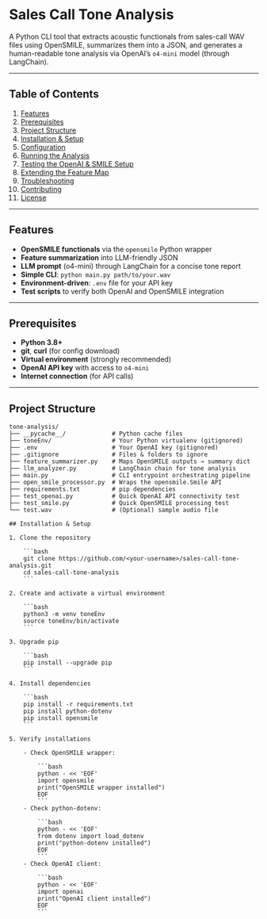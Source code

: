 # Sales Call Tone Analysis

A Python CLI tool that extracts acoustic functionals from sales-call WAV files using OpenSMILE, summarizes them into a JSON, and generates a human-readable tone analysis via OpenAI’s `o4-mini` model (through LangChain).

---

## Table of Contents

1. [Features](#features)  
2. [Prerequisites](#prerequisites)  
3. [Project Structure](#project-structure)  
4. [Installation & Setup](#installation--setup)  
5. [Configuration](#configuration)  
6. [Running the Analysis](#running-the-analysis)  
7. [Testing the OpenAI & SMILE Setup](#testing-the-openai--smile-setup)  
8. [Extending the Feature Map](#extending-the-feature-map)  
9. [Troubleshooting](#troubleshooting)  
10. [Contributing](#contributing)  
11. [License](#license)  

---

## Features

- **OpenSMILE functionals** via the `opensmile` Python wrapper  
- **Feature summarization** into LLM-friendly JSON  
- **LLM prompt** (o4-mini) through LangChain for a concise tone report  
- **Simple CLI**: `python main.py path/to/your.wav`  
- **Environment-driven**: `.env` file for your API key  
- **Test scripts** to verify both OpenAI and OpenSMILE integration  

---

## Prerequisites

- **Python 3.8+**  
- **git**, **curl** (for config download)  
- **Virtual environment** (strongly recommended)  
- **OpenAI API key** with access to `o4-mini`  
- **Internet connection** (for API calls)  

---

## Project Structure

```text
tone-analysis/
├── __pycache__/             # Python cache files
├── toneEnv/                 # Your Python virtualenv (gitignored)
├── .env                     # Your OpenAI key (gitignored)
├── .gitignore               # Files & folders to ignore
├── feature_summarizer.py    # Maps OpenSMILE outputs → summary dict
├── llm_analyzer.py          # LangChain chain for tone analysis
├── main.py                  # CLI entrypoint orchestrating pipeline
├── open_smile_processor.py  # Wraps the opensmile.Smile API
├── requirements.txt         # pip dependencies
├── test_openai.py           # Quick OpenAI API connectivity test
├── test_smile.py            # Quick OpenSMILE processing test
└── test.wav                 # (Optional) sample audio file

## Installation & Setup

1. Clone the repository

    ```bash
    git clone https://github.com/<your-username>/sales-call-tone-analysis.git
    cd sales-call-tone-analysis
    ```

2. Create and activate a virtual environment

    ```bash
    python3 -m venv toneEnv
    source toneEnv/bin/activate
    ```

3. Upgrade pip

    ```bash
    pip install --upgrade pip
    ```

4. Install dependencies

    ```bash
    pip install -r requirements.txt
    pip install python-dotenv
    pip install opensmile
    ```

5. Verify installations

    - Check OpenSMILE wrapper:

        ```bash
        python - << 'EOF'
        import opensmile
        print("OpenSMILE wrapper installed")
        EOF
        ```
    - Check python-dotenv:

        ```bash
        python - << 'EOF'
        from dotenv import load_dotenv
        print("python-dotenv installed")
        EOF
        ```
    - Check OpenAI client:

        ```bash
        python - << 'EOF'
        import openai
        print("OpenAI client installed")
        EOF
        ```

